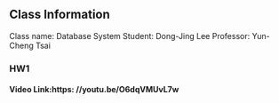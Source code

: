 ## Class Information
Class name: Database System
Student: Dong-Jing Lee 
Professor: Yun-Cheng Tsai

### HW1
#### Video Link:https: //youtu.be/O6dqVMUvL7w
